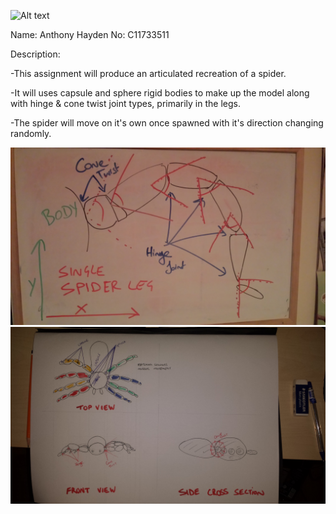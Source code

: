 ![Alt text](https://raw.github.com/skooter500/BGE/master/Logo/BGE_Logo_01.png)

Name: 	Anthony Hayden
No:		C11733511

Description:

-This assignment will produce an articulated recreation of a spider.

-It will uses capsule and sphere rigid bodies to make up the model
along with hinge & cone twist joint types, primarily in the legs.

-The spider will move on it's own once spawned with it's direction
changing randomly.

![](pic1.jpg)
![](pic2.jpg)

